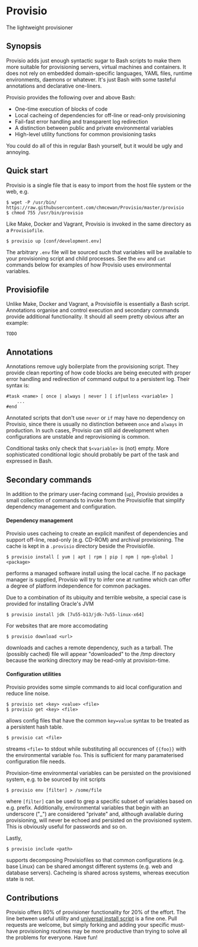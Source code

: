# Provisio
The lightweight provisioner

## Synopsis
Provisio adds just enough syntactic sugar to Bash scripts to make them more suitable for provisioning servers, virtual machines and containers. It does not rely on embedded domain-specific languages, YAML files, runtime environments, daemons or whatever. It's just Bash with some tasteful annotations and declarative one-liners. 

Provisio provides the following over and above Bash:

* One-time execution of blocks of code
* Local cacheing of dependencies for off-line or read-only provisioning
* Fail-fast error handling and transparent log redirection
* A distinction between public and private environmental variables
* High-level utility functions for common provisioning tasks 

You could do all of this in regular Bash yourself, but it would be ugly and annoying.

## Quick start

Provisio is a single file that is easy to import from the host file system or the web, e.g.

    $ wget -P /usr/bin/ https://raw.githubusercontent.com/chmcewan/Provisio/master/provisio
    $ chmod 755 /usr/bin/provisio
    
Like Make, Docker and Vagrant, Provisio is invoked in the same directory as a `Provisiofile`.

    $ provisio up [conf/development.env]
  
The arbitrary `.env` file will be sourced such that variables will be available to your provisioning script and child processes. See the `env` and `cat` commands below for examples of how Provisio uses environmental variables.

## Provisiofile

Unlike Make, Docker and Vagrant, a Provisiofile is essentially a Bash script. Annotations organise and control execution and secondary commands provide additional functionality. It should all seem pretty obvious after an example: 
 
```
TODO
```
 
## Annotations
 
Annotations remove ugly boilerplate from the provisioning script. They provide clean reporting of how code blocks are being executed with proper error handling and redirection of command output to a persistent log. Their syntax is:

    #task <name> [ once | always | never ] [ if|unless <variable> ]
        ...
    #end

Annotated scripts that don't use `never` or `if` may have no dependency on Provisio, since there is usually no distinction between `once` and `always` in production. In such cases, Provisio can still aid development when configurations are unstable and reprovisioning is common. 

Conditional tasks only check that `$<variable>` is (not) empty. More sophisticated conditional logic should probably be part of the task and expressed in Bash.

## Secondary commands

In addition to the primary user-facing command (`up`), Provisio provides a small collection of commands to invoke from the Provisiofile that simplify dependency management and configuration.

#### Dependency management

Provisio uses cacheing to create an explicit manifest of dependencies and support off-line, read-only (e.g. CD-ROM) and archival provisioning. The cache is kept in a `.provisio` directory beside the Provisiofile.

    $ provisio install [ yum | apt | rpm | pip | npm | npm-global ] <package>
    
performs a managed software install using the local cache. If no package manager is supplied, Provisio will try to infer one at runtime which can offer a degree of platform independence for common packages. 

Due to a combination of its ubiquity and terrible website, a special case is provided for installing Oracle's JVM

    $ provisio install jdk [7u55-b13/jdk-7u55-linux-x64]

For websites that are more accomodating

    $ provisio download <url>

downloads and caches a remote dependency, such as a tarball. The (possibly cached) file will appear "downloaded" to the /tmp directory because the working directory may be read-only at provision-time.

#### Configuration utilities

Provisio provides some simple commands to aid local configuration and reduce line noise.

    $ provisio set <key> <value> <file>
    $ provisio get <key> <file>

allows config files that have the common `key=value` syntax to be treated as a persistent hash table.

    $ provisio cat <file>
    
streams `<file>` to stdout while substituting all occurences of `{{foo}}` with the environmental variable `foo`. This is sufficient for many paramaterised configuration file needs. 

Provision-time environmental variables can be persisted on the provisioned system, e.g. to be sourced by init scripts

    $ provisio env [filter] > /some/file
    
where `[filter]` can be used to grep a specific subset of variables based on e.g. prefix. Additionally, environmental variables that begin with an underscore ("_") are considered "private" and, although available during provisioning, will never be echoed and persisted on the provisioned system. This is obviously useful for passwords and so on.

Lastly, 

    $ provisio include <path>
    
supports decomposing Provisiofiles so that common configurations (e.g. base Linux) can be shared amongst different systems (e.g. web and database servers). Cacheing is shared across systems, whereas execution state is not.

## Contributions

Provisio offers 80% of provisioner functionality for 20% of the effort. The line between useful utility and [universal install script](https://xkcd.com/1654/) is a fine one. Pull requests are welcome, but simply forking and adding your specific must-have provisioning routines may be more productive than trying to solve all the problems for everyone. Have fun!



